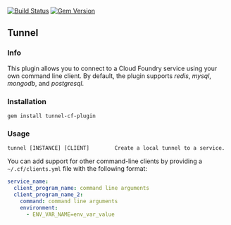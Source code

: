 [![Build Status](https://travis-ci.org/cloudfoundry/tunnel-cf-plugin.png)](https://travis-ci.org/cloudfoundry/tunnel-cf-plugin)
[![Gem Version](https://badge.fury.io/rb/tunnel-cf-plugin.png)](http://badge.fury.io/rb/tunnel-cf-plugin)

## Tunnel
### Info
This plugin allows you to connect to a Cloud Foundry service using your own command line client. By default, the plugin supports *redis*, *mysql*, *mongodb*, and *postgresql*.

### Installation
```
gem install tunnel-cf-plugin
```

### Usage
```
tunnel [INSTANCE] [CLIENT]        Create a local tunnel to a service.
```

You can add support for other command-line clients by providing a `~/.cf/clients.yml` file with the following format:

```yaml
service_name:
  client_program_name: command line arguments
  client_program_name_2:
    command: command line arguments
    environment:
      - ENV_VAR_NAME=env_var_value
```
